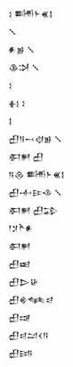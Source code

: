 <div class='block'>
<div class='line'>𒑱 𒌦𒈨𒌍𒋙</div>
<div class='line'>𒑳</div>
<div class='line'>𒀭𒂊 𒑳</div>
<div class='line'>𒆠𒋫 𒑳</div>
<div class='line'>𒑱</div>
<div class='line'>𒈬 𒑱</div>
<div class='line'>𒋙</div>
<div class='line'>𒌷𒀀𒁁𒋼𒂊 𒑳</div>
<div class='line'>𒀳𒂍 𒌷</div>
<div class='line'>𒀀𒁲 𒌦𒈨𒌍𒋙</div>
<div class='line'>𒌷𒋾𒄿𒈾 𒑳</div>
<div class='line'>𒀳𒂍 𒌷𒁉</div>
<div class='line'>𒁹𒋡𒋻𒀭</div>
<div class='line'>𒀳𒂍</div>
<div class='line'>𒌷𒀜</div>
<div class='line'>𒌷𒆕𒄩</div>
<div class='line'>𒌷𒄯𒈝𒁀</div>
<div class='line'>𒌷𒀏</div>
<div class='line'>𒌷𒁀𒁺𒌋𒀀</div>
<div class='line'>𒌷𒅀</div>
</div>